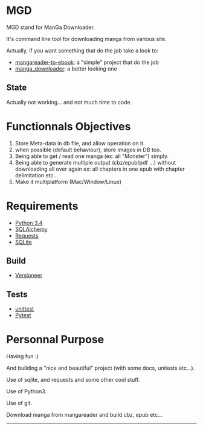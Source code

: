 MGD
===

MGD stand for ManGa Downloader.

It's command line tool for downloading manga from various site.

Actually, if you want something that do the job take a look to:

 - [mangareader-to-ebook][1]: a "simple" project that do the job
 - [manga_downloader][2]: a better looking one

State
---

Actually not working... and not much time to code.

Functionnals Objectives
===

 1. Store Meta-data in db file, and allow operation on it.
 2. when possible (default behaviour), store images in DB too.
 2. Being able to get / read one manga (ex: all "Monster") simply.
 3. Being able to generate multiple output (cbz/epub/pdf ...) without downloading all over again
    ex: all chapters in one epub with chapter delimitation etc...
 4. Make it multiplatform (Mac/Window/Linux)


Requirements
===

- [Python 3.4][6]
- [SQLAlchemy][3]
- [Requests][4]
- [SQLite][5]

Build
---

- [Versioneer][9]


Tests
---

- [unittest][8]
- [Pytest][7]


Personnal Purpose
===========

Having fun :)

And building a "nice and beautiful" project (with some docs, unitests etc...).

Use of sqlite, and requests and some other cool stuff.

Use of Python3.

Use of git.


Download manga from mangareader and build cbz, epub etc...

----------



  [1]: https://github.com/saturngod/mangareader-to-ebook "mangareader-to-ebook on Github"
  [2]: https://github.com/jiaweihli/manga_downloader "manga_downloader on Github"
  [3]: http://www.sqlalchemy.org/ "SQLalchemy"
  [4]: http://docs.python-requests.org/ "Requests"
  [5]: https://www.sqlite.org/ "SQLite"
  [6]: http://python.org/ "Python"
  [7]: http://pytest.org/ "PyTest"
  [8]: https://docs.python.org/2/library/unittest.html "unittest"
  [9]: https://github.com/warner/python-versioneer "Python versioneer"

